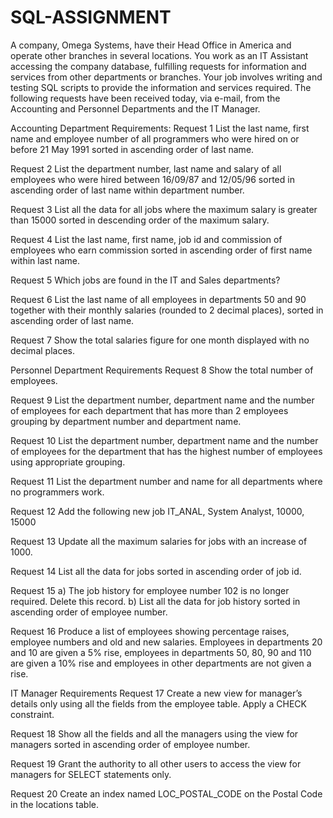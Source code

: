 # SQL-ASSIGNMENT
A company, Omega Systems, have their Head Office in America and operate other branches in several locations. You work as an IT Assistant accessing the company database, fulfilling requests for information and services from other departments or branches. Your job involves writing and testing SQL scripts to provide the information and services required.
The following requests have been received today, via e-mail, from the Accounting and Personnel
Departments and the IT Manager.

Accounting Department Requirements:
Request 1
List the last name, first name and employee number of all programmers who
were hired on or before 21 May 1991 sorted in ascending order of last name.

Request 2
List the department number, last name and salary of all employees who were
hired between 16/09/87 and 12/05/96 sorted in ascending order of last name within department number.

Request 3
List all the data for all jobs where the maximum salary is greater than 15000
sorted in descending order of the maximum salary.

Request 4
List the last name, first name, job id and commission of employees who earn
commission sorted in ascending order of first name within last name.

Request 5
Which jobs are found in the IT and Sales departments?

Request 6
List the last name of all employees in departments 50 and 90 together with their
monthly salaries (rounded to 2 decimal places), sorted in ascending order of last name.

Request 7
Show the total salaries figure for one month displayed with no decimal places.

Personnel Department Requirements
Request 8
Show the total number of employees.

Request 9
List the department number, department name and the number of
employees for each department that has more than 2 employees grouping by department number and department name.

Request 10
List the department number, department name and the number of
employees for the department that has the highest number of employees using appropriate grouping.

Request 11
List the department number and name for all departments where no
programmers work.

Request 12
Add the following new job
IT_ANAL, System Analyst, 10000, 15000

Request 13
Update all the maximum salaries for jobs with an increase of 1000.

Request 14
List all the data for jobs sorted in ascending order of job id.

Request 15
a) The job history for employee number 102 is no longer required.
Delete this record.
b) List all the data for job history sorted in ascending order of
employee number.

Request 16
Produce a list of employees showing percentage raises, employee numbers
and old and new salaries. Employees in departments 20 and 10 are given a
5% rise, employees in departments 50, 80, 90 and 110 are given a 10% rise and employees in other departments are not given a rise.

IT Manager Requirements
Request 17
Create a new view for manager’s details only using all the fields from the
employee table. Apply a CHECK constraint.

Request 18
Show all the fields and all the managers using the view for managers sorted
in ascending order of employee number.

Request 19
Grant the authority to all other users to access the view for managers for
SELECT statements only.

Request 20
Create an index named LOC_POSTAL_CODE on the Postal Code in the
locations table.

